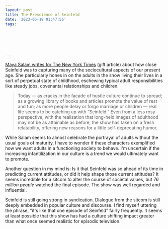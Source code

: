 ```yaml
---
layout: post
title: The Prescience of Seinfeld
date: '2023-05-18 01:47:56'
tags:






---
```


[Maya Salam writes for The New York Times](https://www.nytimes.com/2023/05/12/arts/television/seinfeld-finale-anniversary.html?unlocked_article_code=ZZ8C1t8s7JoFDzan_rahIKGGm6dwGqnU9OpIa_PP3U3dI0xK88J73WRFdcB35aGja-VJcuUyWsbSwxVBRRbKcGUyJERGB9xEem2BTcU2vjnunj3IOXkwI2OodO7E6YeuZMkaKvkBwfofDeuNgwO7vvWurqHbf59uTLE63X1BgJQ1J2L8RO_cTkvWZAqEFBkNBMZh7RmNnQJL5vajXBm5ON_BkLt5o5OEidMNsef5-tNIbDR1qAZsLejeKkFSHcDUaAkoBXtL25Yq16DbhcIBXTLZ7u7fpQbG71s1x6pVB3QtZcri5PrCCeaFQzNRxV2oEPR_1eRR8mNI3a4k9Rgs3RpyRD3M44cvTptvrZY1&smid=url-share) (gift article) about how close Seinfeld was to capturing many of the sociocultural aspects of our present age. She particularly hones in on the adults in the show living their lives in a sort of perpetual state of childhood, eschewing typical adult responsibilities like steady jobs, covenantal relationships and children.

> Today — as cracks in the facade of hustle culture continue to spread; as a growing library of books and articles promote the value of rest and fun; as more people delay or forgo marriage or children — real life seems to be catching up with “Seinfeld.” Even from a less rosy perspective, with the realization that long-held images of adulthood may not be as attainable as before, the show has taken on a fresh relatability, offering new reasons for a little self-deprecating humor.

While Salam seems to almost celebrate the portrayal of adults without the usual goals of maturity, I have to wonder if these characters exemplified how we want adults in a functioning society to behave. I'm uncertain if the increasing infantilization in our culture is a trend we would ultimately want to promote.

Another question in my mind is: Is it that Seinfeld was so ahead of its time in predicting current attitudes, or did it help shape those current attitudes? It seems incredible for a sitcom to alter the course of societal values, but _76 million people_ watched the final episode. The show was well regarded and influential.

Seinfeld is still going strong in syndication. Dialogue from the sitcom is still deeply embedded in popular culture and discourse. I find myself uttering the phrase, "it's like that one episode of Seinfeld" fairly frequently. It seems at least possible that this show has had a culture shifting impact greater than what once seemed realistic for episodic television.

